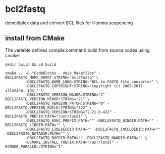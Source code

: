 # bcl2fastq
demultiplex data and convert BCL files for illumina sequencing


## install from CMake
The variable defined compile command build from source codes using cmake:
```
mkdir build && cd build

cmake .. -G "CodeBlocks - Unix Makefiles" -DBCL2FASTQ_NAME_SHORT:STRING="bcl2fastq" \
         -DBCL2FASTQ_NAME_LONG:STRING="BCL to FASTQ file converter" \
         -DBCL2FASTQ_COPYRIGHT:STRING="Copyright (c) 2007-2017 Illumina, Inc." \
         -DBCL2FASTQ_VERSION_MAJOR:STRING="2" -DBCL2FASTQ_VERSION_MINOR:STRING="21" \
         -DBCL2FASTQ_VERSION_PATCH:STRING="0" -DBCL2FASTQ_VERSION_BUILD:STRING="422" \
         -DBCL2FASTQ_VERSION:STRING="2.21.0.422" -DBCL2FASTQ_PREFIX:PATH="/usr/local" \
         -DBCL2FASTQ_EXEC_PREFIX:PATH="" -DBCL2FASTQ_BINDIR:PATH="" -DBCL2FASTQ_LIBDIR:PATH="" \
         -DBCL2FASTQ_LIBEXECDIR:PATH="" -DBCL2FASTQ_INCLUDEDIR:PATH="" -DBCL2FASTQ_DATADIR:PATH="" \
         -DBCL2FASTQ_DOCDIR:PATH="" -DBCL2FASTQ_MANDIR:PATH="" \
         -DCMAKE_INSTALL_PREFIX:PATH="/usr/local" -DCMAKE_PARALLEL:STRING="1"
```


